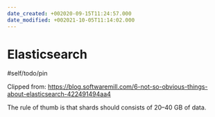 ```yaml
---
date_created: +002020-09-15T11:24:57.000
date_modified: +002021-10-05T11:14:02.000
---
```


# Elasticsearch

#self/todo/pin

Clipped from: https://blog.softwaremill.com/6-not-so-obvious-things-about-elasticsearch-422491494aa4

The rule of thumb is that shards should consists of 20–40 GB of data.
